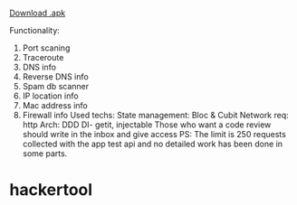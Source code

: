 
<br/>
<a href="https://drive.google.com/file/d/1Z1C9pID6D_3uAwEaWaDMr3YhW0vyDJ6y/view?usp=sharing">Download .apk</a>


Functionality:
1. Port scaning
2. Traceroute
3. DNS info
4. Reverse DNS info
5. Spam db scanner
6. IP location info
7. Mac address info
8. Firewall info
Used techs:
State management: Bloc & Cubit
Network req: http
Arch: DDD
DI- getit, injectable
Those who want a code review should write in the inbox and give access
PS: The limit is 250 requests collected with the app test api and no detailed work has been done in some parts.

# hackertool
